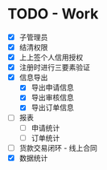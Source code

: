 # TODO - Work

- [X] 子管理员
- [X] 结清权限
- [X] 上上签个人信用授权
- [X] 注册时进行三要素验证
- [X] 信息导出
  - [X] 导出申请信息
  - [X] 导出审核信息
  - [X] 导出订单信息
- [ ] 报表
  - [ ] 申请统计
  - [ ] 订单统计
- [ ] 货款交易闭环 - 线上合同
- [X] 数据统计
